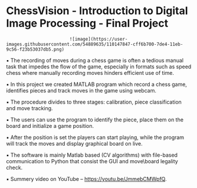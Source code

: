 # ChessVision - Introduction to Digital Image Processing - Final Project
                            ![image](https://user-images.githubusercontent.com/54889635/110147847-cff6b700-7de4-11eb-9c56-f23b53037db5.png)

▪ The recording of moves during a chess game is often a tedious manual task that impedes the flow of the game, especially in formats such as speed chess where manually recording moves hinders efficient use of time.

▪ In this project we created MATLAB program which record a chess game, identifies pieces and track moves in the game using webcam. 

▪ The procedure divides to three stages: calibration, piece classification and move tracking.

▪ The users can use the program to identify the piece, place them on the board and initialize a game position.

▪ After the position is set the players can start playing, while the program will track the moves and display graphical board on live. 

▪	The software is mainly Matlab based (CV algorithms) with file-based communication to Python that consist the GUI and move\board legality check.

▪	Summery video on YouTube – https://youtu.be/JmmebCMWpfQ.
